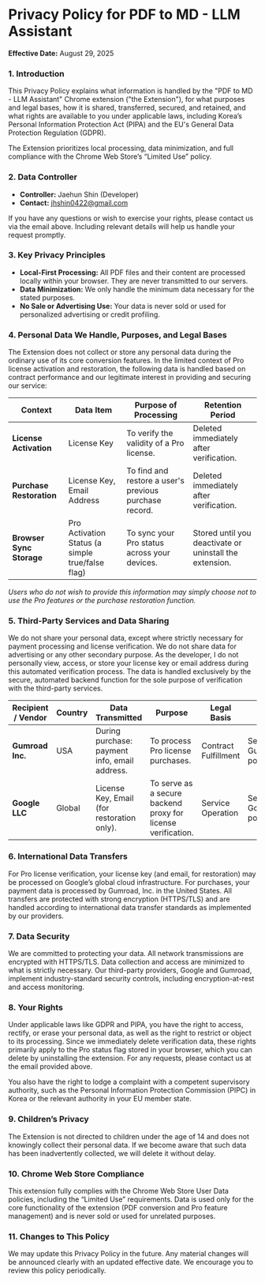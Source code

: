 # Privacy Policy for PDF to MD - LLM Assistant

**Effective Date:** August 29, 2025

### 1. Introduction

This Privacy Policy explains what information is handled by the "PDF to MD - LLM Assistant" Chrome extension ("the Extension"), for what purposes and legal bases, how it is shared, transferred, secured, and retained, and what rights are available to you under applicable laws, including Korea’s Personal Information Protection Act (PIPA) and the EU's General Data Protection Regulation (GDPR).

The Extension prioritizes local processing, data minimization, and full compliance with the Chrome Web Store’s “Limited Use” policy.

### 2. Data Controller

- **Controller:** Jaehun Shin (Developer)
- **Contact:** jhshin0422@gmail.com

If you have any questions or wish to exercise your rights, please contact us via the email above. Including relevant details will help us handle your request promptly.

### 3. Key Privacy Principles

- **Local-First Processing:** All PDF files and their content are processed locally within your browser. They are never transmitted to our servers.
- **Data Minimization:** We only handle the minimum data necessary for the stated purposes.
- **No Sale or Advertising Use:** Your data is never sold or used for personalized advertising or credit profiling.

### 4. Personal Data We Handle, Purposes, and Legal Bases

The Extension does not collect or store any personal data during the ordinary use of its core conversion features. In the limited context of Pro license activation and restoration, the following data is handled based on contract performance and our legitimate interest in providing and securing our service:

| Context | Data Item | Purpose of Processing | Retention Period |
|---|---|---|---|
| **License Activation** | License Key | To verify the validity of a Pro license. | Deleted immediately after verification. |
| **Purchase Restoration** | License Key, Email Address | To find and restore a user's previous purchase record. | Deleted immediately after verification. |
| **Browser Sync Storage** | Pro Activation Status (a simple true/false flag) | To sync your Pro status across your devices. | Stored until you deactivate or uninstall the extension. |

*Users who do not wish to provide this information may simply choose not to use the Pro features or the purchase restoration function.*

### 5. Third-Party Services and Data Sharing

We do not share your personal data, except where strictly necessary for payment processing and license verification. We do not share data for advertising or any other secondary purpose. As the developer, I do not personally view, access, or store your license key or email address during this automated verification process. The data is handled exclusively by the secure, automated backend function for the sole purpose of verification with the third-party services.

| Recipient / Vendor | Country | Data Transmitted | Purpose | Legal Basis | Data Policy |
|---|---|---|---|---|---|
| **Gumroad Inc.** | USA | During purchase: payment info, email address. | To process Pro license purchases. | Contract Fulfillment | See Gumroad's policies. |
| **Google LLC** | Global | License Key, Email (for restoration only). | To serve as a secure backend proxy for license verification. | Service Operation | See Google's policies. |

### 6. International Data Transfers

For Pro license verification, your license key (and email, for restoration) may be processed on Google’s global cloud infrastructure. For purchases, your payment data is processed by Gumroad, Inc. in the United States. All transfers are protected with strong encryption (HTTPS/TLS) and are handled according to international data transfer standards as implemented by our providers.

### 7. Data Security

We are committed to protecting your data. All network transmissions are encrypted with HTTPS/TLS. Data collection and access are minimized to what is strictly necessary. Our third-party providers, Google and Gumroad, implement industry-standard security controls, including encryption-at-rest and access monitoring.

### 8. Your Rights

Under applicable laws like GDPR and PIPA, you have the right to access, rectify, or erase your personal data, as well as the right to restrict or object to its processing. Since we immediately delete verification data, these rights primarily apply to the Pro status flag stored in your browser, which you can delete by uninstalling the extension. For any requests, please contact us at the email provided above.

You also have the right to lodge a complaint with a competent supervisory authority, such as the Personal Information Protection Commission (PIPC) in Korea or the relevant authority in your EU member state.

### 9. Children’s Privacy

The Extension is not directed to children under the age of 14 and does not knowingly collect their personal data. If we become aware that such data has been inadvertently collected, we will delete it without delay.

### 10. Chrome Web Store Compliance

This extension fully complies with the Chrome Web Store User Data policies, including the “Limited Use” requirements. Data is used only for the core functionality of the extension (PDF conversion and Pro feature management) and is never sold or used for unrelated purposes.

### 11. Changes to This Policy

We may update this Privacy Policy in the future. Any material changes will be announced clearly with an updated effective date. We encourage you to review this policy periodically.
